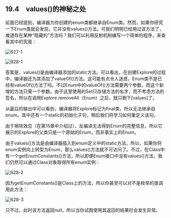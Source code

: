 ## 19.4　values()的神秘之处

前面已经提到，编译器为你创建的enum类都继承自Enum类。然而，如果你研究一下Enum类就会发现，它并没有values()方法。可我们明明已经用过该方法了，难道存在某种“隐藏的”方法吗？我们可以利用反射机制编写一个简单的程序，来查看其中的究竟：

![627-1](../Images/image03573.jpeg)

![628-1](../Images/image03574.jpeg)

答案是，values()是由编译器添加的static方法。可以看出，在创建Explore的过程中，编译器还为其添加了valueOf()方法。这可能有点令人迷惑，Enum类不是已经有valueOf()方法了吗。不过Enum中的valueOf()方法需要两个参数，而这个新增的方法只需一个参数。由于这里使用的Set只存储方法的名字，而不考虑方法的签名，所以在调用Explore.removeAll（Enum）之后，就只剩下[values]了。

从最后的输出中可以看到，编译器将Explore标记为final类，所以无法继承自enum。其中还有一个static的初始化子句，稍后我们将学习如何重定义该句。

由于擦除效应（在第15章中介绍过），反编译无法得到Enum的完整信息，所以它展示的Explore的父类只是一个原始的Enum，而非事实上的Enum<Explore>。

由于values()方法是由编译器插入到enum定义中的static方法，所以，如果你将enum实例向上转型为Enum，那么values()方法就不可访问了。不过，在Class中有一个getEnumConstants()方法，所以即便Enum接口中没有values()方法，我们仍然可以通过Class对象取得所有enum实例：

![628-2](../Images/image03575.jpeg)

因为getEnumConstants()是Class上的方法，所以你甚至可以对不是枚举的类调用此方法：

![628-3](../Images/image03576.jpeg)

只不过，此时该方法返回null，所以当你试图使用其返回的结果时会发生异常。